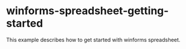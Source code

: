 # winforms-spreadsheet-getting-started
This example describes how to get started with winforms spreadsheet.
